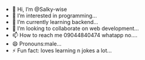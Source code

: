 - 👋 Hi, I’m @Salky-wise
- 👀 I’m interested in programming...
- 🌱 I’m currently learning backend...
- 💞️ I’m looking to collaborate on web development...
- 📫 How to reach me 09044840474 whatapp no....
- 😄 Pronouns:male...
- ⚡ Fun fact: loves learning n jokes a lot...

<!---
Salky-wise/Salky-wise is a ✨ special ✨ repository because its `README.md` (this file) appears on your GitHub profile.
You can click the Preview link to take a look at your changes.
--->

